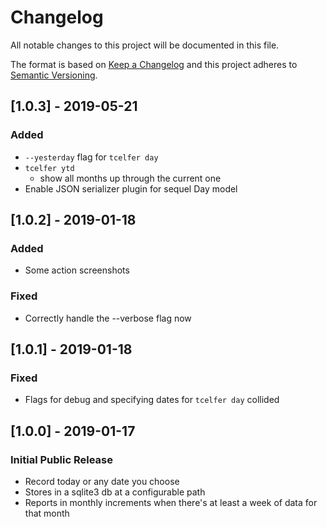 # Changelog
All notable changes to this project will be documented in this file.

The format is based on [Keep a Changelog](http://keepachangelog.com/en/1.0.0/)
and this project adheres to [Semantic Versioning](http://semver.org/spec/v2.0.0.html).

## [1.0.3]  - 2019-05-21
### Added
- `--yesterday` flag for `tcelfer day`
- `tcelfer ytd`
  - show all months up through the current one
- Enable JSON serializer plugin for sequel Day model

## [1.0.2]  - 2019-01-18
### Added
- Some action screenshots
### Fixed
- Correctly handle the --verbose flag now

## [1.0.1]  - 2019-01-18
### Fixed
- Flags for debug and specifying dates for `tcelfer day` collided

## [1.0.0]  - 2019-01-17
### Initial Public Release
- Record today or any date you choose
- Stores in a sqlite3 db at a configurable path
- Reports in monthly increments when there's at least a week of data for that month
